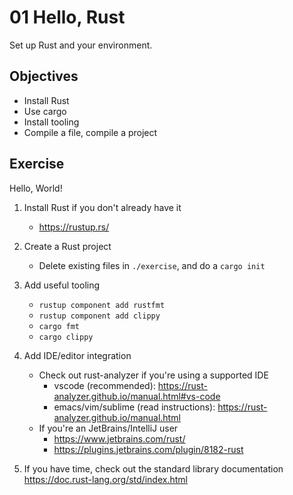 # 01 Hello, Rust

Set up Rust and your environment.

## Objectives

- Install Rust
- Use cargo
- Install tooling
- Compile a file, compile a project

## Exercise

Hello, World!

1. Install Rust if you don't already have it

   - https://rustup.rs/

2. Create a Rust project

   - Delete existing files in `./exercise`, and do a `cargo init`

3. Add useful tooling

   - `rustup component add rustfmt`
   - `rustup component add clippy`
   - `cargo fmt`
   - `cargo clippy`

4. Add IDE/editor integration

   - Check out rust-analyzer if you're using a supported IDE
     - vscode (recommended): https://rust-analyzer.github.io/manual.html#vs-code
     - emacs/vim/sublime (read instructions): https://rust-analyzer.github.io/manual.html
   - If you're an JetBrains/IntelliJ user
     - https://www.jetbrains.com/rust/
     - https://plugins.jetbrains.com/plugin/8182-rust

5. If you have time, check out the standard library documentation https://doc.rust-lang.org/std/index.html

